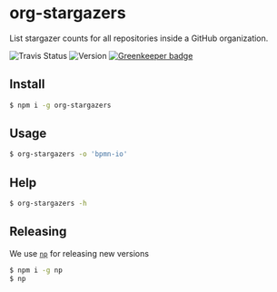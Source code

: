 # org-stargazers

List stargazer counts for all repositories inside a GitHub organization.

![Travis Status](https://travis-ci.org/pinussilvestrus/org-stargazers.svg?branch=master) ![Version](https://img.shields.io/npm/v/org-stargazers.svg) [![Greenkeeper badge](https://badges.greenkeeper.io/pinussilvestrus/org-stargazers.svg)](https://greenkeeper.io/)


## Install

```sh
$ npm i -g org-stargazers
```

## Usage


```sh
$ org-stargazers -o 'bpmn-io'
```

## Help

```sh
$ org-stargazers -h
```

## Releasing

We use [`np`](https://github.com/sindresorhus/np) for releasing new versions

```sh
$ npm i -g np
$ np
```
